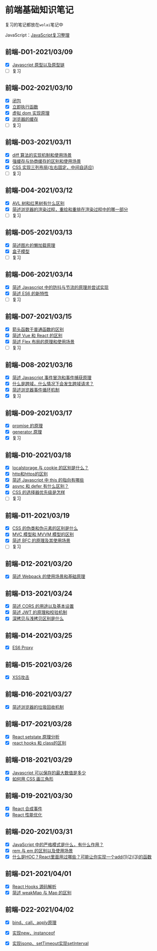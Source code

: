 # 前端基础知识笔记

复习的笔记都放在` wolai `笔记中

JavaScript：[JavaScript复习整理](https://www.wolai.com/marlon/7EYA6ANFw8mZgLENQktJYn?theme=light)

## 前端-D01-2021/03/09

- [x] [Javascript 原型以及原型链](https://www.wolai.com/marlon/sdKiE4B9cZsCmueJ1uhbsQ)
- [ ] 复习 
## 前端-D02-2021/03/10

- [x] [闭包](https://www.wolai.com/marlon/rhjzNg2R663ySH65hrBrzr)
- [x] [立即执行函数](https://www.wolai.com/marlon/popsqrAXfgSSo1VUjKvoF8)
- [x] [虚拟 dom 实现原理](https://www.wolai.com/marlon/ubbdPbbEZGnxGJ8KQPPTaX)
- [x] [浏览器的缓存](https://www.wolai.com/marlon/2Umk1Pp1DwWewXDdBSjotE)
- [ ] 复习 
## 前端-D03-2021/03/11

- [x] [diff 算法的实现机制和使用场景](https://www.wolai.com/marlon/gLruA61s6d76HBahj4k5VN)
- [x] [强缓存与协商缓存的区别和使用场景](https://www.wolai.com/marlon/b6Wep4XexS2dMXoDGoxzKs)
- [x] [CSS 实现三列布局(左右固定，中间自适应)](https://www.wolai.com/marlon/iAc3NCz9zbRffWHKQvnwv9)
- [ ] 复习 
## 前端-D04-2021/03/12

- [x] [AVL 树和红黑树有什么区别](https://www.wolai.com/marlon/mMyDcPbK7dC35VR2Pjj3kb)
- [x] [简述浏览器的渲染过程，重绘和重排在渲染过程中的哪一部分](https://www.wolai.com/marlon/sbz3eeA6LMEaJ9n8Utt6CR)
- [ ] 复习 
## 前端-D05-2021/03/13

- [x] [简述图片的懒加载原理](https://www.wolai.com/marlon/izHwoeX9aCC9AiYzQA3vkt)
- [x] [盒子模型](https://www.wolai.com/marlon/p4EaFSZxYhVnyB8oNoBMnL)
- [ ] 复习 
## 前端-D06-2021/03/14

- [x] [简述 Javascript 中的防抖与节流的原理并尝试实现](https://www.wolai.com/marlon/bggp2uEfyXVQxhJQaPYny5)
- [x] [简述 ES6 的新特性](https://www.wolai.com/marlon/2CZqjnyMAM6FZqJMVQpmW3)
- [ ] 复习 
## 前端-D07-2021/03/15

- [x] [箭头函数于普通函数的区别](https://www.wolai.com/marlon/eJBTZpXMwXactB7WYRMStj)
- [x] [简述 Vue 和 React 的区别](https://www.wolai.com/marlon/9iRjtcshbTiVGRP5LNxRZ)
- [x] [简述 Flex 布局的原理和使用场景](https://www.wolai.com/marlon/vL6P1J6krDTr9UgovoMznH)
- [ ] 复习 
## 前端-D08-2021/03/16

- [x] [简述 Javascript 事件冒泡和事件捕获原理](https://www.wolai.com/marlon/9V2XhULZir2QM5GrYn2Yqv)
- [x] [什么是跨域，什么情况下会发生跨域请求？](https://www.wolai.com/marlon/2pS1kvyjmcYVi8m385h76N)
- [x] [简述浏览器事件循环机制](https://www.wolai.com/marlon/jAMf2tEPbPzvomFPbUsYE2)
- [x] 复习 

## 前端-D09-2021/03/17

- [x] [promise 的原理](https://www.wolai.com/marlon/qFtcsD8rUSrTKfhvwVLdfy)
- [x] [generator 原理](https://www.wolai.com/marlon/nY8sHCaM7rFfwQLjBF9xse)
- [x] 复习 

## 前端-D10-2021/03/18

- [x] [localstorage 与 cookie 的区别是什么？](https://www.wolai.com/marlon/5ZzeWC6roYsZZanQ7whzG4)
- [x] [http和https的区别](https://www.wolai.com/marlon/papVzWqjzAGP6QgTs6hGRb)
- [x] [简述 Javascript 中 this 的指向有哪些](https://www.wolai.com/marlon/gPcCakEJUNAm5z74weihvp)
- [x] [async 和 defer 有什么区别？](https://www.wolai.com/marlon/aaRzaRF29k6SKKfFwsZxdz)
- [x] [CSS 的选择器优先级是怎样](https://www.wolai.com/marlon/7tbLcyacbsusumqdJV9oQc)
- [ ] 复习 

## 前端-D11-2021/03/19

- [x] [CSS 的伪类和伪元素的区别是什么](https://www.wolai.com/marlon/o4aJfjnueUGHJPg2DU184L)
- [x] [MVC 模型和 MVVM 模型的区别](https://www.wolai.com/marlon/7TWGrjLUJUkqXCSR5jhhar)
- [x] [简述 BFC 的原理及其使用场景](https://www.wolai.com/marlon/34TMk3QDfTN765JqAjfDqc)
- [ ] 复习 

## 前端-D12-2021/03/20

- [x] [简述 Webpack 的使用场景和基础原理](https://www.wolai.com/marlon/jVvuAtPADR3cCCdbjMNPAL)

## 前端-D13-2021/03/24

- [x] [简述 CORS 的用途以及基本设置](https://www.wolai.com/marlon/5BDGdGkUGRbyZSNDQs7UyZ)
- [x] [简述 JWT 的原理和校验机制](https://www.wolai.com/marlon/7bDEMypR9UuADsZFzdSP3M)
- [x] [深拷贝与浅拷贝区别是什么](https://www.wolai.com/marlon/cLk8TFdChJgxiNXpxFQHER)

## 前端-D14-2021/03/25

- [x] [ES6 Proxy](https://www.wolai.com/marlon/7KJ2Ecv2FC77JSqQ8qPp8s)

## 前端-D15-2021/03/26
- [x] [XSS攻击](https://www.wolai.com/marlon/jTF9Am1WpHTDstFJ1XERCR)

## 前端-D16-2021/03/27
- [x] [简述浏览器的垃圾回收机制](https://www.wolai.com/marlon/pu8zqdTDNJexQHyMbThRxC)

## 前端-D17-2021/03/28
- [x] [React setstate 原理分析](https://www.wolai.com/marlon/jQfqM8ziL4ryLgNAE2AgH5)
- [x] [react hooks 和 class的区别](https://www.wolai.com/marlon/pV7TQE9BTWV5DxDdr4sWrh)

## 前端-D18-2021/03/29
- [x] [Javascript 可以保存的最大数值是多少](https://www.wolai.com/marlon/hk1RDPGrr4w4MHe5zvh9BW)
- [x] [如何用 CSS 画三角形](https://www.wolai.com/marlon/rXPrfncm8PqbcHscb8Vz6L)

## 前端-D19-2021/03/30
- [x] [React 合成事件](https://www.wolai.com/marlon/pPi8tLzQQBx4PnaHqGQsuE)
- [x] [React 性能优化](https://www.wolai.com/marlon/44rjn6EFYNFPTvXngdXquh)

## 前端-D20-2021/03/31
- [x] [JavaScript 中的严格模式是什么，有什么作用？](https://www.wolai.com/marlon/7qLH8bz8cuZD14tew9wK3o)
- [x] [rem 与 em 的区别以及使用场景](https://www.wolai.com/marlon/3R5KC6awmrzALY3Lnp15qx)
- [x] [什么是HOC？React里面用过哪些？可能让你实现一个add(1)(2)(3)的函数](https://www.wolai.com/marlon/9sCbssAch3rwgpNQpgUxAt)
  
## 前端-D21-2021/04/01
- [x] [React Hooks 源码解析](https://www.wolai.com/marlon/udiQ7PX6EDztvAy9CNTfgE)
- [x] [简述 weakMap 与 Map 的区别](https://www.wolai.com/marlon/fdjiyvkzrJQnwwcgkU5AaA)

## 前端-D22-2021/04/02
- [x] [bind、call、apply原理](https://www.wolai.com/marlon/sCzFcBKucDmU7MyQ4uZp2r)
- [x] [实现new、instanceof](https://www.wolai.com/marlon/dG3AvJ4BDLUNLsAmvqstcy)
- [x] [实现jsonp、setTimeout实现setInterval](https://www.wolai.com/marlon/uQ2d9eFVd6h2m1MKC5Q4Sr)

